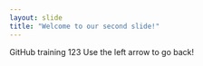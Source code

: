 ```yaml
---
layout: slide
title: "Welcome to our second slide!"
---
```

GitHub training 123
Use the left arrow to go back!

